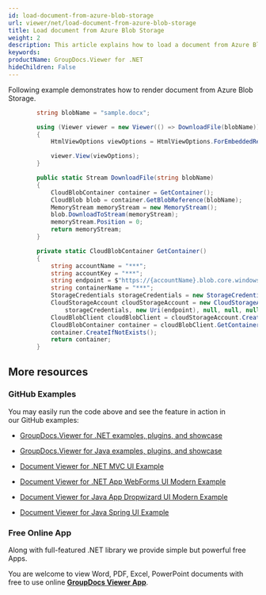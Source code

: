 ```yaml
---
id: load-document-from-azure-blob-storage
url: viewer/net/load-document-from-azure-blob-storage
title: Load document from Azure Blob Storage
weight: 2
description: This article explains how to load a document from Azure Blob Storage with GroupDocs.Viewer within your .NET applications.
keywords: 
productName: GroupDocs.Viewer for .NET
hideChildren: False
---
```

Following example demonstrates how to render document from Azure Blob Storage.

```csharp
 		string blobName = "sample.docx";

        using (Viewer viewer = new Viewer(() => DownloadFile(blobName)))
        {
            HtmlViewOptions viewOptions = HtmlViewOptions.ForEmbeddedResources();                

            viewer.View(viewOptions);
        }

		public static Stream DownloadFile(string blobName)
        {
            CloudBlobContainer container = GetContainer();
            CloudBlob blob = container.GetBlobReference(blobName);
            MemoryStream memoryStream = new MemoryStream();
            blob.DownloadToStream(memoryStream);
            memoryStream.Position = 0;
            return memoryStream;
        }

        private static CloudBlobContainer GetContainer()
        {
            string accountName = "***";
            string accountKey = "***";
            string endpoint = $"https://{accountName}.blob.core.windows.net/";
            string containerName = "***";
            StorageCredentials storageCredentials = new StorageCredentials(accountName, accountKey);
            CloudStorageAccount cloudStorageAccount = new CloudStorageAccount(
                storageCredentials, new Uri(endpoint), null, null, null);
            CloudBlobClient cloudBlobClient = cloudStorageAccount.CreateCloudBlobClient();
            CloudBlobContainer container = cloudBlobClient.GetContainerReference(containerName);
            container.CreateIfNotExists();
            return container;
        }
```

## More resources

### GitHub Examples

You may easily run the code above and see the feature in action in our GitHub examples:

*   [GroupDocs.Viewer for .NET examples, plugins, and showcase](https://github.com/groupdocs-viewer/GroupDocs.Viewer-for-.NET)
    
*   [GroupDocs.Viewer for Java examples, plugins, and showcase](https://github.com/groupdocs-viewer/GroupDocs.Viewer-for-Java)
    
*   [Document Viewer for .NET MVC UI Example](https://github.com/groupdocs-viewer/GroupDocs.Viewer-for-.NET-MVC) 
    
*   [Document Viewer for .NET App WebForms UI Modern Example](https://github.com/groupdocs-viewer/GroupDocs.Viewer-for-.NET-WebForms)
    
*   [Document Viewer for Java App Dropwizard UI Modern Example](https://github.com/groupdocs-viewer/GroupDocs.Viewer-for-Java-Dropwizard)
    
*   [Document Viewer for Java Spring UI Example](https://github.com/groupdocs-viewer/GroupDocs.Viewer-for-Java-Spring)
    

### Free Online App

Along with full-featured .NET library we provide simple but powerful free Apps.

You are welcome to view Word, PDF, Excel, PowerPoint documents with free to use online **[GroupDocs Viewer App](https://products.groupdocs.app/viewer)**.
